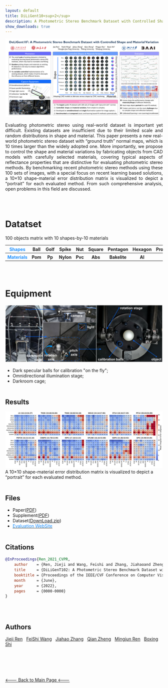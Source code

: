 ```yaml
---
layout: default
title: DiLiGent10<sup>2</sup>
description: A Photometric Stereo Benchmark Dataset with Controlled Shape and Material Variation
show_downloads: true
---
```


![diligent102](./imgs/poster.png)
<p style="text-align:justify">Evaluating photometric stereo using real-world dataset is important yet difficult. Existing datasets are insufficient due to their limited scale and random distributions in shape and material. This paper presents a new real-world photometric stereo dataset with “ground truth” normal maps, which is 10 times larger than the widely adopted one. More importantly, we propose to control the shape and material variations by fabricating objects from CAD models with carefully selected materials, covering typical aspects of reflectance properties that are distinctive for evaluating photometric stereo methods. By benchmarking recent photometric stereo methods using these 100 sets of images, with a special focus on recent learning based solutions, a 10×10 shape-material error distribution matrix is visualized to depict a “portrait” for each evaluated method. From such comprehensive analysis, open problems in this field are discussed. </p>
<br><br>



# Datatset
100 objects matrix with 10 shapes-by-10 materials<br>
<table>
  <tr>
    <th><font color="dodgerblue">Shapes</font></th>
    <th>Ball</th>
    <th>Golf</th>
    <th>Spike</th>
    <th>Nut</th>
    <th>Square</th>
    <th>Pentagon</th>
    <th>Hexagon</th>
    <th>Propeller</th>
    <th>Turbine</th>
    <th>Bunny</th>
  </tr>
  <tr>
      <th><font color="dodgerblue">Materials</font></th>
      <th>Pom</th>
      <th>Pp</th>
      <th>Nylon</th>
      <th>Pvc</th>
      <th>Abs</th>
      <th>Bakelite</th>
      <th>Al</th>
      <th>Cu</th>
      <th>Steel</th>
      <th>Acylic</th>
  </tr>
</table>
<br><br>


# Equipment
![cage](./imgs/equipmentAll.png)
- Dark specular balls for calibration "on the fly";
- Omnidirectional illumination stage;
- Darkroom cage;
<br><br>


## Results
![heatmap](./imgs/heatmap.png)
A 10×10 shape-material error distribution matrix is visualized to depict a “portrait” for each evaluated method.
<br><br>




## Files
- Paper([PDF](./imgs/pdfs/00793.pdf))
- Supplement([PDF](./imgs/pdfs/00793-supp.pdf))
- Dataset([DownLoad.zip](http://120.27.211.155:8080/DiLiGenT100.zip))
- [<font color="dodgerblue">Evaluation WebSite</font>](http://120.27.211.155)
<br/><br/>


## Citations
```bib
@InProceedings{Ren_2021_CVPR,
    author    = {Ren, Jieji and Wang, Feishi and Zhang, Jiahaoand Zheng, Qian and Ren Mingjun and Shi, Boxin},
    title     = {DiLiGenT102: A Photometric Stereo Benchmark Dataset with Controlled Shape and Material Variation},
    booktitle = {Proceedings of the IEEE/CVF Conference on Computer Vision and Pattern Recognition (CVPR)},
    month     = {June},
    year      = {2022},
    pages     = {0000-0000}
}

```
<br><br>



## Authors
[Jieji Ren]()     &nbsp;&nbsp;[FeiShi Wang]()     &nbsp;&nbsp;[Jiahao Zhang]()      &nbsp;&nbsp;[Qian Zheng](https://q-zh.github.io)      &nbsp;&nbsp;[Mingjun Ren](https://me.sjtu.edu.cn/teacher_directory1/renmingjun.html)     &nbsp;&nbsp;[Boxing Shi](https://ci.idm.pku.edu.cn/People.htm)





<br><br>
---
[<--- Back to Main Page <--- ](./)



